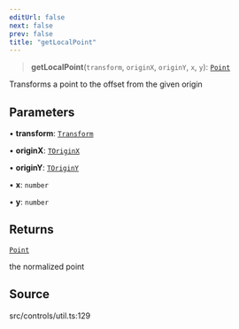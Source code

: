 ```yaml
---
editUrl: false
next: false
prev: false
title: "getLocalPoint"
---
```


> **getLocalPoint**(`transform`, `originX`, `originY`, `x`, `y`): [`Point`](../../../classes/Point.md)

Transforms a point to the offset from the given origin

## Parameters

• **transform**: [`Transform`](../../../type-aliases/Transform.md)

• **originX**: [`TOriginX`](../../../type-aliases/TOriginX.md)

• **originY**: [`TOriginY`](../../../type-aliases/TOriginY.md)

• **x**: `number`

• **y**: `number`

## Returns

[`Point`](../../../classes/Point.md)

the normalized point

## Source

src/controls/util.ts:129
